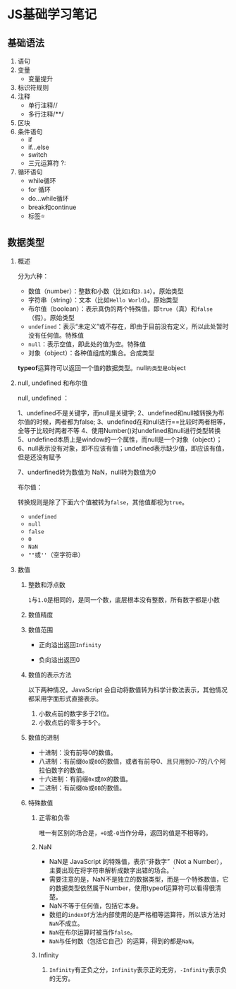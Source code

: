 # JS基础学习笔记

## 基础语法

1. 语句
2. 变量
   - 变量提升
3. 标识符规则
4. 注释
   - 单行注释//
   - 多行注释/**/
5. 区块
6. 条件语句
   - if
   - if...else
   - switch
   - 三元运算符 ?:
7. 循环语句
   - while循环
   - for 循环
   - do...while循环
   - break和continue
   - 标签⭐

## 数据类型

1. 概述

   分为六种：

   - 数值（number）：整数和小数（比如`1`和`3.14`）。原始类型
   - 字符串（string）：文本（比如`Hello World`）。原始类型
   - 布尔值（boolean）：表示真伪的两个特殊值，即`true`（真）和`false`（假）。原始类型
   - `undefined`：表示“未定义”或不存在，即由于目前没有定义，所以此处暂时没有任何值。特殊值
   - `null`：表示空值，即此处的值为空。特殊值
   - 对象（object）：各种值组成的集合。合成类型

   **typeof**运算符可以返回一个值的数据类型。null`的类型是`object
   
2. null, undefined 和布尔值

   null, undefined ：
   
   1、undefined不是关键字，而null是关键字;
   2、undefined和null被转换为布尔值的时候，两者都为false;
   3、undefined在和null进行==比较时两者相等，全等于比较时两者不等
   4、使用Number()对undefined和null进行类型转换
   5、undefined本质上是window的一个属性，而null是一个对象（object）；
   6、null表示没有对象，即不应该有值；undefined表示缺少值，即应该有值，但是还没有赋予
   
   7、underfined转为数值为 NaN，null转为数值为0
   
   布尔值：
   
   转换规则是除了下面六个值被转为`false`，其他值都视为`true`。
   
   - `undefined`
   - `null`
   - `false`
   - `0`
   - `NaN`
   - `""`或`''`（空字符串）
   
3. 数值

   1. 整数和浮点数

      `1`与`1.0`是相同的，是同一个数，底层根本没有整数，所有数字都是小数

   2. 数值精度

   3. 数值范围

      - 正向溢出返回`Infinity`

      - 负向溢出返回0

   4. 数值的表示方法

      以下两种情况，JavaScript 会自动将数值转为科学计数法表示，其他情况都采用字面形式直接表示。

      1. 小数点前的数字多于21位。
      2. 小数点后的零多于5个。

   5. 数值的进制

      - 十进制：没有前导0的数值。
      - 八进制：有前缀`0o`或`0O`的数值，或者有前导0、且只用到0-7的八个阿拉伯数字的数值。
      - 十六进制：有前缀`0x`或`0X`的数值。
      - 二进制：有前缀`0b`或`0B`的数值。

   6. 特殊数值

      1. 正零和负零

         唯一有区别的场合是，`+0`或`-0`当作分母，返回的值是不相等的。

      2. NaN

         - NaN是 JavaScript 的特殊值，表示“非数字”（Not a Number），主要出现在将字符串解析成数字出错的场合。`
         - 需要注意的是，NaN不是独立的数据类型，而是一个特殊数值，它的数据类型依然属于Number，使用typeof运算符可以看得很清楚。
         - NaN不等于任何值，包括它本身。
         - 数组的`indexOf`方法内部使用的是严格相等运算符，所以该方法对`NaN`不成立。
         - `NaN`在布尔运算时被当作`false`。
         - `NaN`与任何数（包括它自己）的运算，得到的都是`NaN`。
         
      3. Infinity
      
         1. `Infinity`有正负之分，`Infinity`表示正的无穷，`-Infinity`表示负的无穷。